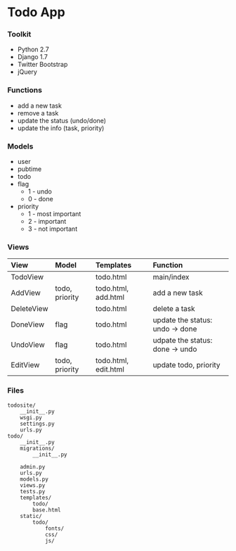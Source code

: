 Todo App
====

### Toolkit

- Python 2.7
- Django 1.7
- Twitter Bootstrap
- jQuery

### Functions

- add a new task
- remove a task
- update the status (undo/done)
- update the info (task, priority)


### Models

- user
- pubtime
- todo
- flag
    - 1 - undo
    - 0 - done
- priority
    - 1 - most important
    - 2 - important
    - 3 - not important


### Views


| View       | Model          | Templates            | Function                         |
|:-----------|:---------------|:---------------------|:---------------------------------|
| TodoView   |                | todo.html            | main/index                       |
| AddView    | todo, priority | todo.html, add.html  | add a new task                   |
| DeleteView |                | todo.html            | delete a task                    |
| DoneView   | flag           | todo.html            | update the status: undo -> done  |
| UndoView   | flag           | todo.html            | udpate the status: done -> undo  |
| EditView   | todo, priority | todo.html, edit.html | update todo, priority            |


### Files

    todosite/
        __init__.py
        wsgi.py
        settings.py
        urls.py
    todo/
        __init__.py
        migrations/
            __init__.py

        admin.py
        urls.py
        models.py
        views.py
        tests.py
        templates/
            todo/
            base.html
        static/
            todo/
                fonts/
                css/
                js/  

